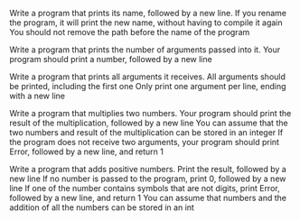 Write a program that prints its name, followed by a new line.
If you rename the program, 
it will print the new name, without having to compile it again
You should not remove the path before the name of the program

Write a program that prints the number of arguments passed into it.
Your program should print a number, 
followed by a new line

Write a program that prints all arguments it receives.
All arguments should be printed, including the first one
Only print one argument per line, ending with a new line

Write a program that multiplies two numbers.
Your program should print the result of the multiplication, followed by a new line
You can assume that the two numbers and result of the multiplication can be stored in an integer
If the program does not receive two arguments, your program should print Error, followed by a new line, and return 1

Write a program that adds positive numbers.
Print the result, followed by a new line
If no number is passed to the program, print 0, followed by a new line
If one of the number contains symbols that are not digits, print Error, followed by a new line, and return 1
You can assume that numbers and the addition of all the numbers can be stored in an int

